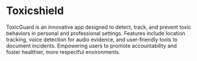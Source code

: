 # Toxicshield
ToxicGuard is an innovative app designed to detect, track, and prevent toxic behaviors in personal and professional settings. Features include location tracking, voice detection for audio evidence, and user-friendly tools to document incidents. Empowering users to promote accountability and foster healthier, more respectful environments.
